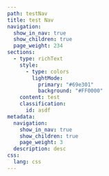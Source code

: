 ```yaml
---
path: testNav
title: test Nav
navigation:
  show_in_nav: true
  show_children: true
  page_weight: 234
sections:
  - type: richText
    style:
      - type: colors
        lightMode:
          primary: "#69e301"
          background: "#FF0000"
    content: test
    classification:
      id: asdf
metadata:
  navigation:
    show_in_nav: true
    show_children: true
    page_weight: 3
  description: desc
css:
  lang: css
---
```

